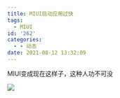 ```yaml
---
title: MIUI启动应用过快
tags:
  - MIUI
id: '262'
categories:
  - - 动态
date: 2021-08-12 13:32:09
---
```


MIUI变成现在这样子，这种人功不可没

![](https://pb.nichi.co/cherry-glory-rack)